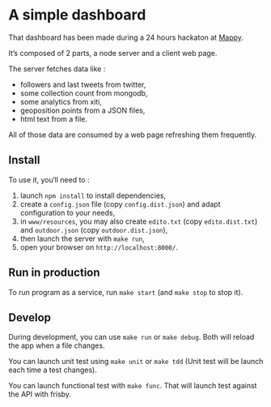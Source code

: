 # A simple dashboard

That dashboard has been made during a 24 hours hackaton at [Mappy](http://fr.mappy.com).

It’s composed of 2 parts, a node server and a client web page.

The server fetches data like :
  - followers and last tweets from twitter, 
  - some collection count from mongodb,
  - some analytics from xiti, 
  - geoposition points from a JSON files,
  - html text from a file.

All of those data are consumed by a web page refreshing them frequently.

## Install

To use it, you‘ll need to :
  1. launch `npm install` to install dependencies,
  2. create a `config.json` file (copy `config.dist.json`) and adapt configuration to your needs, 
  3. in `www/resources`, you may also create `edito.txt` (copy `edito.dist.txt`) and `outdoor.json` (copy `outdoor.dist.json`),
  4. then launch the server with `make run`,
  5. open your browser on `http://localhost:8000/`.

## Run in production

To run program as a service, run `make start` (and `make stop` to stop it).

## Develop

During development, you can use `make run` or `make debug`. Both will reload the app when a file changes.

You can launch unit test using `make unit` or `make tdd` (Unit test will be launch each time a test changes).

You can launch functional test with `make func`. That will launch test against the API with frisby.
